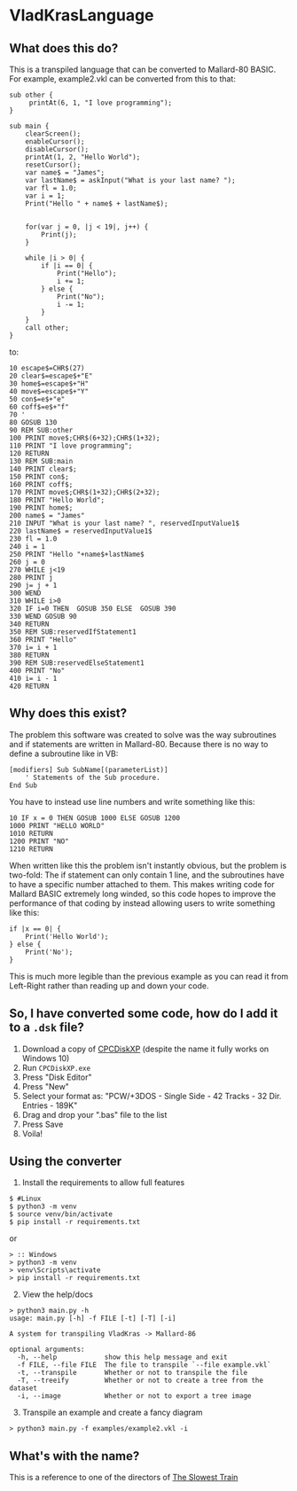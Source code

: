 # VladKrasLanguage

## What does this do?

This is a transpiled language that can be converted to Mallard-80 BASIC. For example, example2.vkl can be converted from this to that:

```
sub other {
     printAt(6, 1, "I love programming");
}

sub main {
    clearScreen();
    enableCursor();
    disableCursor();
    printAt(1, 2, "Hello World");
    resetCursor();
    var name$ = "James";
    var lastName$ = askInput("What is your last name? ");
    var fl = 1.0;
    var i = 1;
    Print("Hello " + name$ + lastName$);


    for(var j = 0, |j < 19|, j++) {
        Print(j);
    }

    while |i > 0| {
        if |i == 0| {
            Print("Hello");
            i += 1;
        } else {
            Print("No");
            i -= 1;
        }
    }
    call other;
}
```

to:
```basic
10 escape$=CHR$(27)
20 clear$=escape$+"E"
30 home$=escape$+"H"
40 move$=escape$+"Y"
50 con$=e$+"e"
60 coff$=e$+"f"
70 '
80 GOSUB 130
90 REM SUB:other
100 PRINT move$;CHR$(6+32);CHR$(1+32);
110 PRINT "I love programming";
120 RETURN
130 REM SUB:main
140 PRINT clear$;
150 PRINT con$;
160 PRINT coff$;
170 PRINT move$;CHR$(1+32);CHR$(2+32);
180 PRINT "Hello World";
190 PRINT home$;
200 name$ = "James"
210 INPUT "What is your last name? ", reservedInputValue1$
220 lastName$ = reservedInputValue1$
230 fl = 1.0
240 i = 1
250 PRINT "Hello "+name$+lastName$
260 j = 0
270 WHILE j<19
280 PRINT j
290 j= j + 1
300 WEND
310 WHILE i>0
320 IF i=0 THEN  GOSUB 350 ELSE  GOSUB 390
330 WEND GOSUB 90
340 RETURN
350 REM SUB:reservedIfStatement1
360 PRINT "Hello"
370 i= i + 1
380 RETURN
390 REM SUB:reservedElseStatement1
400 PRINT "No"
410 i= i - 1
420 RETURN
```

## Why does this exist?
The problem this software was created to solve was the way subroutines and if statements are written in Mallard-80. Because there is no way to define a subroutine like in VB:

```vbnet
[modifiers] Sub SubName[(parameterList)]
    ' Statements of the Sub procedure.
End Sub
```

You have to instead use line numbers and write something like this:

```basic
10 IF x = 0 THEN GOSUB 1000 ELSE GOSUB 1200
1000 PRINT "HELLO WORLD"
1010 RETURN
1200 PRINT "NO"
1210 RETURN
```

When written like this the problem isn't instantly obvious, but the problem is two-fold: The if statement can only contain 1 line, and the subroutines have to have a specific number attached to them. This makes writing code for Mallard BASIC extremely long winded, so this code hopes to improve the performance of that coding by instead allowing users to write something like this:

```
if |x == 0| {
    Print('Hello World');
} else {
    Print('No');
}
```

This is much more legible than the previous example as you can read it from Left-Right rather than reading up and down your code.

## So, I have converted some code, how do I add it to a `.dsk` file?

1. Download a copy of [CPCDiskXP](http://www.cpcmania.com/cpcdiskxp/cpcdiskxp.htm) (despite the name it fully works on Windows 10)
2. Run `CPCDiskXP.exe`
3. Press "Disk Editor"
4. Press "New"
5. Select your format as: "PCW/+3DOS - Single Side - 42 Tracks - 32 Dir. Entries - 189K"
6. Drag and drop your ".bas" file to the list
7. Press Save
8. Voila!

## Using the converter
1. Install the requirements to allow full features
```
$ #Linux
$ python3 -m venv
$ source venv/bin/activate
$ pip install -r requirements.txt
```

or
```
> :: Windows
> python3 -m venv
> venv\Scripts\activate
> pip install -r requirements.txt
```

2. View the help/docs
```
> python3 main.py -h
usage: main.py [-h] -f FILE [-t] [-T] [-i]

A system for transpiling VladKras -> Mallard-86

optional arguments:
  -h, --help            show this help message and exit
  -f FILE, --file FILE  The file to transpile `--file example.vkl`
  -t, --transpile       Whether or not to transpile the file
  -T, --treeify         Whether or not to create a tree from the dataset
  -i, --image           Whether or not to export a tree image
```

3. Transpile an example and create a fancy diagram
```
> python3 main.py -f examples/example2.vkl -i
```



## What's with the name?
This is a reference to one of the directors of [The Slowest Train](https://en.wikipedia.org/wiki/The_Slowest_Train)